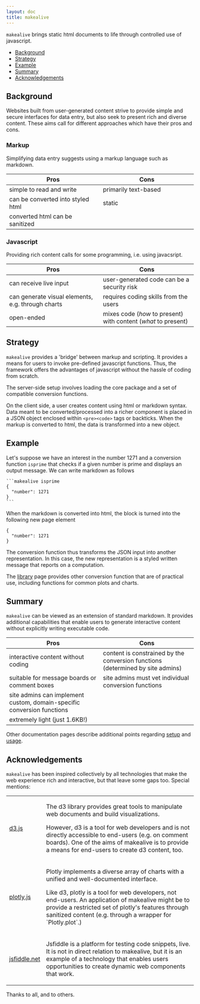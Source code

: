 ```yaml
---
layout: doc
title: makealive
---
```


`makealive` brings static html documents to life through controlled use of javascript.

- [Background](#background)
- [Strategy](#strategy)
- [Example](#library)
- [Summary](#summary)
- [Acknowledgements](#thanks)


<a id="background"></a>

## Background

Websites built from user-generated content strive to provide simple and secure 
interfaces for data entry, but also seek to present rich and diverse content. 
These aims call for different approaches which have their pros and cons.


### Markup

Simplifying data entry suggests using a markup language such as markdown.

<table class="table intro">
<thead>
<tr><th width="50%">Pros</th>
    <th width="50%">Cons</th></tr>
</thead>
<tr><td>simple to read and write</td>
    <td>primarily text-based</td></tr>
<tr><td>can be converted into styled html</td>
    <td>static</td></tr>
<tr><td>converted html can be sanitized</td>
    <td></td></tr>
</table>


### Javascript

Providing rich content calls for some programming, i.e. using javacsript. 

<table class="table intro">
<thead>
<tr><th width="50%">Pros</th>
    <th width="50%">Cons</th></tr>
</thead>
<tr><td>can receive live input</td>
    <td>user-generated code can be a security risk</td></tr>
<tr><td>can generate visual elements, e.g. through charts</td>
    <td>requires coding skills from the users</td></tr>
<tr><td>open-ended</td>
    <td>mixes code (<em>how</em> to present) with content (<em>what</em> to present)</td></tr>
</table>


<a id="strategy"></a>

## Strategy

`makealive` provides a \'bridge\' between markup and scripting. It provides 
a means for users to invoke pre-defined javascript functions. 
Thus, the framework offers the advantages of javascript without the hassle 
of coding from scratch.

The server-side setup involves loading the core package and a set 
of compatible conversion functions. 

On the client side, a user creates content using html or markdown syntax. Data
meant to be converted/processed into a richer component is placed in a
JSON object enclosed within `<pre><code>` tags or backticks. 
When the markup is converted to html, the data is transformed into a new object.


<a id="library"></a>

## Example

Let\'s suppose we have an interest in the number 1271 and a conversion function 
`isprime` that checks if a given number is prime and displays an output 
message. We can write markdown as follows

<pre><code>```makealive isprime
{
  "number": 1271
}
```
</code></pre>

When the markdown is converted into html, the block is turned into the following 
new page element

<pre><code class="makealive isprime">{
  "number": 1271
}
</code></pre>

The conversion function thus transforms the JSON input into another representation. 
In this case, the new representation is a styled written message that reports on 
a computation.

The <a href="lib/index.html">library</a> page provides other conversion function 
that are of practical use, including functions for common plots and charts.



<a id="summary"></a>

## Summary

`makealive` can be viewed as an extension of standard markdown. It provides
additional capabilities that enable users to generate interactive content
without explicitly writing executable code. 

<table class="table intro">
<thead>
<tr><th width="50%">Pros</th>
    <th width="50%">Cons</th></tr>
</thead>
<tr><td>interactive content without coding</td>
    <td>content is constrained by the conversion functions (determined by site
admins)</td></tr>
<tr><td>suitable for message boards or comment boxes</td>
    <td>site admins must vet individual conversion functions</td></tr>
<tr><td>site admins can implement custom, domain-specific conversion functions</td>
    <td></td></tr>
<tr><td>extremely light (just 1.6KB!)</td>
    <td></td></tr>

</table>

Other documentation pages describe additional points regarding 
<a href="docs/server.html">setup</a> and <a href="docs/client.html">usage</a>.


<a id="thanks"></a>

## Acknowledgements

`makealive` has been inspired collectively by all technologies that make the web 
experience rich and interactive, but that leave some gaps too. Special mentions:

<table class="table intro">

<tr><td><a href="https://d3js.org">d3.js</a></td>
    <td><p>The d3 library provides great tools to manipulate web documents and 
        build visualizations. </p>
        <p>However, d3 is a tool for web developers and is not directly 
        accessible to end-users (e.g. on comment boards). One of the aims of 
        makealive is to provide a means for end-users to create d3 content, too. </p>
</td></tr>

<tr><td><a href="https://plot.ly/javascript/">plotly.js</a></td>
    <td><p>Plotly implements a diverse array of charts with a unified and well-documented 
        interface.</p>        
        <p>Like d3, plotly is a tool for web developers, not end-users. An application
        of makealive might be to provide a restricted set of plotly's features
        through sanitized content (e.g. through a wrapper for `Plotly.plot`.)</p>
</td></tr>

<tr><td><a href="https://jsfiddle.net/">jsfiddle.net</a></td>
    <td><p>Jsfiddle is a platform for testing code snippets, live. It is not in 
        direct relation to makealive, but it is an example of a technology that 
        enables users opportunities to create dynamic web components that work.</p>
    </td></tr>

</table>

Thanks to all, and to others.
